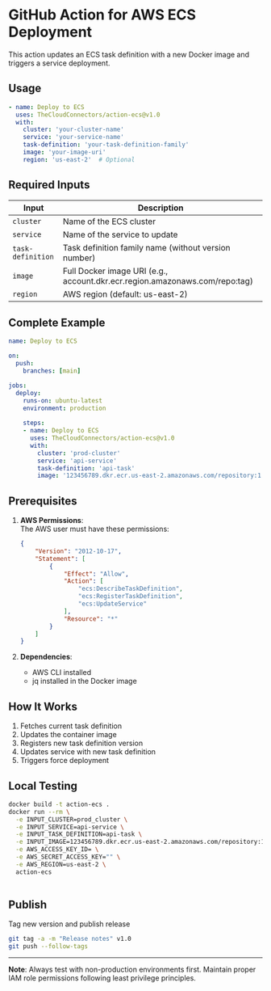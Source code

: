 # GitHub Action for AWS ECS Deployment

This action updates an ECS task definition with a new Docker image and triggers a service deployment.

## Usage

```yaml
- name: Deploy to ECS
  uses: TheCloudConnectors/action-ecs@v1.0
  with:
    cluster: 'your-cluster-name'
    service: 'your-service-name'
    task-definition: 'your-task-definition-family'
    image: 'your-image-uri'
    region: 'us-east-2'  # Optional
```

## Required Inputs

| Input                | Description                                                                 |
|----------------------|-----------------------------------------------------------------------------|
| `cluster`            | Name of the ECS cluster                                                    |
| `service`            | Name of the service to update                                              |
| `task-definition`    | Task definition family name (without version number)                       |
| `image`              | Full Docker image URI (e.g., account.dkr.ecr.region.amazonaws.com/repo:tag) |
| `region`             | AWS region (default: us-east-2)                                            |

## Complete Example

```yaml
name: Deploy to ECS

on:
  push:
    branches: [main]

jobs:
  deploy:
    runs-on: ubuntu-latest
    environment: production
    
    steps:
    - name: Deploy to ECS
      uses: TheCloudConnectors/action-ecs@v1.0
      with:
        cluster: 'prod-cluster'
        service: 'api-service'
        task-definition: 'api-task'
        image: '123456789.dkr.ecr.us-east-2.amazonaws.com/repository:1.0.0'
```

## Prerequisites

1. **AWS Permissions**:  
   The AWS user must have these permissions:
   ```json
   {
       "Version": "2012-10-17",
       "Statement": [
           {
               "Effect": "Allow",
               "Action": [
                   "ecs:DescribeTaskDefinition",
                   "ecs:RegisterTaskDefinition",
                   "ecs:UpdateService"
               ],
               "Resource": "*"
           }
       ]
   }
   ```

2. **Dependencies**:
   - AWS CLI installed
   - jq installed in the Docker image

## How It Works

1. Fetches current task definition
2. Updates the container image
3. Registers new task definition version
4. Updates service with new task definition
5. Triggers force deployment

## Local Testing

```bash
docker build -t action-ecs .
docker run --rm \
  -e INPUT_CLUSTER=prod_cluster \
  -e INPUT_SERVICE=api-service \
  -e INPUT_TASK_DEFINITION=api-task \
  -e INPUT_IMAGE=123456789.dkr.ecr.us-east-2.amazonaws.com/repository:1.0.0 \
  -e AWS_ACCESS_KEY_ID= \
  -e AWS_SECRET_ACCESS_KEY="" \
  -e AWS_REGION=us-east-2 \
  action-ecs
  
```

## Publish

Tag new version and publish release
```bash
git tag -a -m "Release notes" v1.0
git push --follow-tags
```

---

**Note**: Always test with non-production environments first. Maintain proper IAM role permissions following least privilege principles.